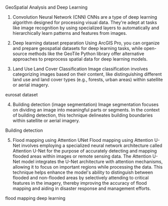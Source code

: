 GeoSpatial Analysis and Deep Learning


1. Convolution Neural Network (CNN)
CNNs are a type of deep learning algorithm designed for processing visual data. They're adept at tasks like image recognition by using specialized layers to automatically and hierarchically learn patterns and features from images.

2. Deep learning dataset preparation
Using ArcGIS Pro, you can organize and prepare geospatial datasets for deep learning tasks, while open-source methods like the GeoTile Python library offer alternative approaches to preprocess spatial data for deep learning models.


3. Land Use Land Cover Classification
Image classification involves categorizing images based on their content, like distinguishing different land use and land cover types (e.g., forests, urban areas) within satellite or aerial imagery.

eurosat dataset


4. Building detection (image segmentation)
Image segmentation focuses on dividing an image into meaningful parts or segments. In the context of building detection, this technique delineates building boundaries within satellite or aerial imagery.

Building detection


5. Flood mapping using Attention UNet
Flood mapping using Attention U-Net involves employing a specialized neural network architecture called Attention U-Net for the purpose of accurately detecting and mapping flooded areas within images or remote sensing data. The Attention U-Net model integrates the U-Net architecture with attention mechanisms, allowing it to focus on important regions while processing the data. This technique helps enhance the model's ability to distinguish between flooded and non-flooded areas by selectively attending to critical features in the imagery, thereby improving the accuracy of flood mapping and aiding in disaster response and management efforts.

flood mapping deep learning
